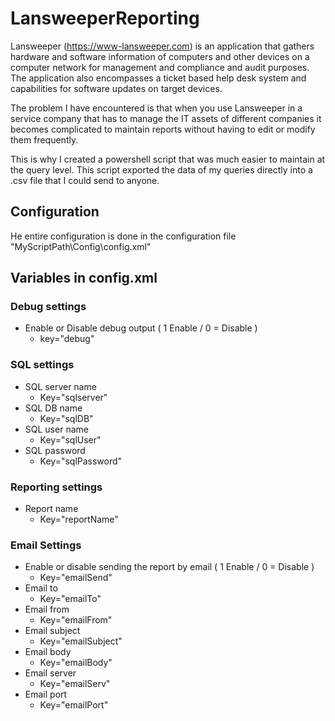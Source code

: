 # LansweeperReporting

Lansweeper (https://www-lansweeper.com) is an application that gathers hardware and software information of computers and other devices on a computer network for management and compliance and audit purposes. The application also encompasses a ticket based help desk system and capabilities for software updates on target devices.

The problem I have encountered is that when you use Lansweeper in a service company that has to manage the IT assets of different companies it becomes complicated to maintain 
reports without having to edit or modify them frequently.

This is why I created a powershell script that was much easier to maintain at the query level. This script exported the data of my queries directly into a .csv file 
that I could send to anyone.

## Configuration 

He entire configuration is done in the configuration file 
"MyScriptPath\Config\config.xml"

## Variables in config.xml

### Debug settings
- Enable or Disable debug output ( 1 Enable / 0 = Disable )
    - key="debug"           

### SQL settings
- SQL server name
    - Key="sqlserver"
- SQL DB name
    - Key="sqlDB"
- SQL user name
    - Key="sqlUser"
- SQL password
    - Key="sqlPassword"

### Reporting settings
- Report name
    - Key="reportName"

### Email Settings
- Enable or disable sending the report by email ( 1 Enable / 0 = Disable )
    - Key="emailSend"       
- Email to
    - Key="emailTo"
- Email from
    - Key="emailFrom"
- Email subject
    - Key="emailSubject"
- Email body
    - Key="emailBody"
- Email server
    - Key="emailServ"
- Email port
    - Key="emailPort"